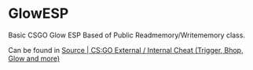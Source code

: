 # GlowESP
Basic CSGO Glow ESP
Based of Public Readmemory/Writememory class.

Can be found in [Source | CS:GO External / Internal Cheat (Trigger, Bhop, Glow and more)](http://www.unknowncheats.me/forum/counterstrike-global-offensive/186590-cs-external-internal-cheat-trigger-bhop-glow.html)
